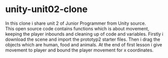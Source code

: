 # unity-unit02-clone
In this clone i share unit 2 of Junior Programmer from Unity source.  
This open source code contains functions which is about movement, keeping the player inbounds and cleaning up of code and variables. 
Firstly i download the scene and import the prototyp2 starter files. Then i drag the objects which are human, food and animals.
At the end of first lesson i give movement to player and bound the player movement for x coordinates.
